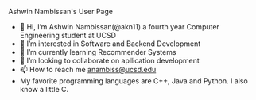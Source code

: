 Ashwin Nambissan's User Page

- 👋 Hi, I’m Ashwin Nambissan(@akn11) a fourth year Computer Engineering student at UCSD
- 👀 I’m interested in Software and Backend Development 
- 🌱 I’m currently learning Recommender Systems 
- 💞️ I’m looking to collaborate on apllication development 
- 📫 How to reach me anambiss@ucsd.edu
- My favorite programming languages are C++, Java and Python. I also know a little C.

<!---
akn11/akn11 is a ✨ special ✨ repository because its `README.md` (this file) appears on your GitHub profile.
You can click the Preview link to take a look at your changes.
--->
